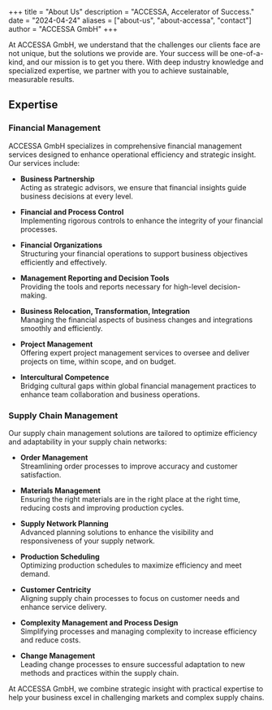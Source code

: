 +++
title = "About Us"
description = "ACCESSA, Accelerator of Success."
date = "2024-04-24"
aliases = ["about-us", "about-accessa", "contact"]
author = "ACCESSA GmbH"
+++


At ACCESSA GmbH, we understand that the challenges our clients face are not unique, but the solutions we provide are. Your success will be one-of-a-kind, and our mission is to get you there. With deep industry knowledge and specialized expertise, we partner with you to achieve sustainable, measurable results.

## Expertise

### Financial Management

ACCESSA GmbH specializes in comprehensive financial management services designed to enhance operational efficiency and strategic insight. Our services include:

- **Business Partnership**  
  Acting as strategic advisors, we ensure that financial insights guide business decisions at every level.

- **Financial and Process Control**  
  Implementing rigorous controls to enhance the integrity of your financial processes.

- **Financial Organizations**  
  Structuring your financial operations to support business objectives efficiently and effectively.

- **Management Reporting and Decision Tools**  
  Providing the tools and reports necessary for high-level decision-making.

- **Business Relocation, Transformation, Integration**  
  Managing the financial aspects of business changes and integrations smoothly and efficiently.

- **Project Management**  
  Offering expert project management services to oversee and deliver projects on time, within scope, and on budget.

- **Intercultural Competence**  
  Bridging cultural gaps within global financial management practices to enhance team collaboration and business operations.

### Supply Chain Management

Our supply chain management solutions are tailored to optimize efficiency and adaptability in your supply chain networks:

- **Order Management**  
  Streamlining order processes to improve accuracy and customer satisfaction.

- **Materials Management**  
  Ensuring the right materials are in the right place at the right time, reducing costs and improving production cycles.

- **Supply Network Planning**  
  Advanced planning solutions to enhance the visibility and responsiveness of your supply network.

- **Production Scheduling**  
  Optimizing production schedules to maximize efficiency and meet demand.

- **Customer Centricity**  
  Aligning supply chain processes to focus on customer needs and enhance service delivery.

- **Complexity Management and Process Design**  
  Simplifying processes and managing complexity to increase efficiency and reduce costs.

- **Change Management**  
  Leading change processes to ensure successful adaptation to new methods and practices within the supply chain.

At ACCESSA GmbH, we combine strategic insight with practical expertise to help your business excel in challenging markets and complex supply chains.

